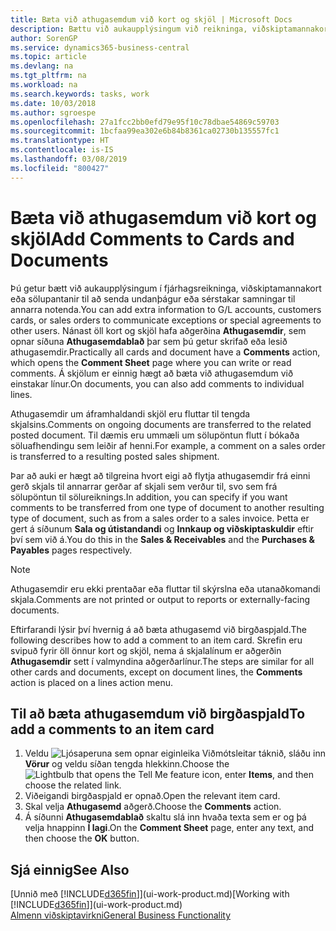 ```yaml
---
title: Bæta við athugasemdum við kort og skjöl | Microsoft Docs
description: Bættu við aukaupplýsingum við reikninga, viðskiptamannakort eða söluskipanir til að miðla samningum, svo sem sérstöku verði eða afhendingu, til annarra notenda.
author: SorenGP
ms.service: dynamics365-business-central
ms.topic: article
ms.devlang: na
ms.tgt_pltfrm: na
ms.workload: na
ms.search.keywords: tasks, work
ms.date: 10/03/2018
ms.author: sgroespe
ms.openlocfilehash: 27a1fcc2bb0efd79e95f10c78dbae54869c59703
ms.sourcegitcommit: 1bcfaa99ea302e6b84b8361ca02730b135557fc1
ms.translationtype: HT
ms.contentlocale: is-IS
ms.lasthandoff: 03/08/2019
ms.locfileid: "800427"
---
```

# <a name="add-comments-to-cards-and-documents"></a><span data-ttu-id="8f6ef-103">Bæta við athugasemdum við kort og skjöl</span><span class="sxs-lookup"><span data-stu-id="8f6ef-103">Add Comments to Cards and Documents</span></span>
<span data-ttu-id="8f6ef-104">Þú getur bætt við aukaupplýsingum í fjárhagsreikninga, viðskiptamannakort eða sölupantanir til að senda undanþágur eða sérstakar samningar til annarra notenda.</span><span class="sxs-lookup"><span data-stu-id="8f6ef-104">You can add extra information to G/L accounts, customers cards, or sales orders to communicate exceptions or special agreements to other users.</span></span>
<span data-ttu-id="8f6ef-105">Nánast öll kort og skjöl hafa aðgerðina **Athugasemdir**, sem opnar síðuna **Athugasemdablað** þar sem þú getur skrifað eða lesið athugasemdir.</span><span class="sxs-lookup"><span data-stu-id="8f6ef-105">Practically all cards and document have a **Comments** action, which opens the **Comment Sheet** page where you can write or read comments.</span></span> <span data-ttu-id="8f6ef-106">Á skjölum er einnig hægt að bæta við athugasemdum við einstakar línur.</span><span class="sxs-lookup"><span data-stu-id="8f6ef-106">On documents, you can also add comments to individual lines.</span></span>

<span data-ttu-id="8f6ef-107">Athugasemdir um áframhaldandi skjöl eru fluttar til tengda skjalsins.</span><span class="sxs-lookup"><span data-stu-id="8f6ef-107">Comments on ongoing documents are transferred to the related posted document.</span></span> <span data-ttu-id="8f6ef-108">Til dæmis eru ummæli um sölupöntun flutt í bókaða söluafhendingu sem leiðir af henni.</span><span class="sxs-lookup"><span data-stu-id="8f6ef-108">For example, a comment on a sales order is transferred to a resulting posted sales shipment.</span></span>

<span data-ttu-id="8f6ef-109">Þar að auki er hægt að tilgreina hvort eigi að flytja athugasemdir frá einni gerð skjals til annarrar gerðar af skjali sem verður til, svo sem frá sölupöntun til sölureiknings.</span><span class="sxs-lookup"><span data-stu-id="8f6ef-109">In addition, you can specify if you want comments to be transferred from one type of document to another resulting type of document, such as from a sales order to a sales invoice.</span></span> <span data-ttu-id="8f6ef-110">Þetta er gert á síðunum **Sala og útistandandi** og **Innkaup og viðskiptaskuldir** eftir því sem við á.</span><span class="sxs-lookup"><span data-stu-id="8f6ef-110">You do this in the **Sales & Receivables** and the **Purchases & Payables** pages respectively.</span></span>

> [!NOTE]
> <span data-ttu-id="8f6ef-111">Athugasemdir eru ekki prentaðar eða fluttar til skýrslna eða utanaðkomandi skjala.</span><span class="sxs-lookup"><span data-stu-id="8f6ef-111">Comments are not printed or output to reports or externally-facing documents.</span></span>

<span data-ttu-id="8f6ef-112">Eftirfarandi lýsir því hvernig á að bæta athugasemd við birgðaspjald.</span><span class="sxs-lookup"><span data-stu-id="8f6ef-112">The following describes how to add a comment to an item card.</span></span> <span data-ttu-id="8f6ef-113">Skrefin eru svipuð fyrir öll önnur kort og skjöl, nema á skjalalínum er aðgerðin **Athugasemdir** sett í valmyndina aðgerðarlínur.</span><span class="sxs-lookup"><span data-stu-id="8f6ef-113">The steps are similar for all other cards and documents, except on document lines, the **Comments** action is placed on a lines action menu.</span></span>

## <a name="to-add-a-comments-to-an-item-card"></a><span data-ttu-id="8f6ef-114">Til að bæta athugasemdum við birgðaspjald</span><span class="sxs-lookup"><span data-stu-id="8f6ef-114">To add a comments to an item card</span></span>
1. <span data-ttu-id="8f6ef-115">Veldu ![Ljósaperuna sem opnar eiginleika Viðmótsleitar](media/ui-search/search_small.png "Segðu mér hvað þú vilt gera") táknið, sláðu inn **Vörur** og veldu síðan tengda hlekkinn.</span><span class="sxs-lookup"><span data-stu-id="8f6ef-115">Choose the ![Lightbulb that opens the Tell Me feature](media/ui-search/search_small.png "Tell me what you want to do") icon, enter **Items**, and then choose the related link.</span></span>
2. <span data-ttu-id="8f6ef-116">Viðeigandi birgðaspjald er opnað.</span><span class="sxs-lookup"><span data-stu-id="8f6ef-116">Open the relevant item card.</span></span>
3. <span data-ttu-id="8f6ef-117">Skal velja **Athugasemd** aðgerð.</span><span class="sxs-lookup"><span data-stu-id="8f6ef-117">Choose the **Comments** action.</span></span>
4. <span data-ttu-id="8f6ef-118">Á síðunni **Athugasemdablað** skaltu slá inn hvaða texta sem er og þá velja hnappinn **Í lagi**.</span><span class="sxs-lookup"><span data-stu-id="8f6ef-118">On the **Comment Sheet** page, enter any text, and then choose the **OK** button.</span></span>

## <a name="see-also"></a><span data-ttu-id="8f6ef-119">Sjá einnig</span><span class="sxs-lookup"><span data-stu-id="8f6ef-119">See Also</span></span>
<span data-ttu-id="8f6ef-120">[Unnið með [!INCLUDE[d365fin](includes/d365fin_md.md)]](ui-work-product.md)</span><span class="sxs-lookup"><span data-stu-id="8f6ef-120">[Working with [!INCLUDE[d365fin](includes/d365fin_md.md)]](ui-work-product.md)</span></span>  
[<span data-ttu-id="8f6ef-121">Almenn viðskiptavirkni</span><span class="sxs-lookup"><span data-stu-id="8f6ef-121">General Business Functionality</span></span>](ui-across-business-areas.md)
